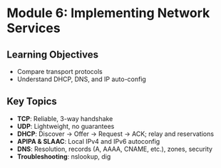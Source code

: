 # Module 6: Implementing Network Services

## Learning Objectives
- Compare transport protocols
- Understand DHCP, DNS, and IP auto-config

## Key Topics
- **TCP**: Reliable, 3-way handshake
- **UDP**: Lightweight, no guarantees
- **DHCP**: Discover → Offer → Request → ACK; relay and reservations
- **APIPA & SLAAC**: Local IPv4 and IPv6 autoconfig
- **DNS**: Resolution, records (A, AAAA, CNAME, etc.), zones, security
- **Troubleshooting**: nslookup, dig
